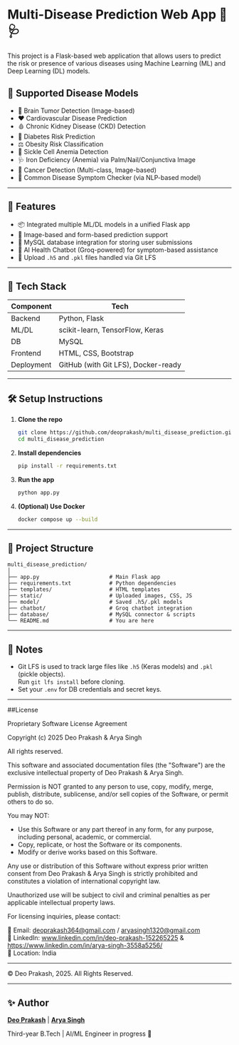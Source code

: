 
# Multi-Disease Prediction Web App 🧠🩺

This project is a Flask-based web application that allows users to predict the risk or presence of various diseases using Machine Learning (ML) and Deep Learning (DL) models.

## 🔬 Supported Disease Models

- 🧠 Brain Tumor Detection (Image-based)
- ❤️ Cardiovascular Disease Prediction
- 🩸 Chronic Kidney Disease (CKD) Detection
- 💉 Diabetes Risk Prediction
- ⚖️ Obesity Risk Classification
- 🧬 Sickle Cell Anemia Detection
- 🩺 Iron Deficiency (Anemia) via Palm/Nail/Conjunctiva Image
- 🧪 Cancer Detection (Multi-class, Image-based)
- 🤒 Common Disease Symptom Checker (via NLP-based model)

---

## 🚀 Features

- 📦 Integrated multiple ML/DL models in a unified Flask app
- 📸 Image-based and form-based prediction support
- 💾 MySQL database integration for storing user submissions
- 🤖 AI Health Chatbot (Groq-powered) for symptom-based assistance
- 📁 Upload `.h5` and `.pkl` files handled via Git LFS

---

## 🧰 Tech Stack

| Component | Tech |
|----------|------|
| Backend  | Python, Flask |
| ML/DL    | scikit-learn, TensorFlow, Keras |
| DB       | MySQL |
| Frontend | HTML, CSS, Bootstrap |
| Deployment | GitHub (with Git LFS), Docker-ready |

---

## 🛠️ Setup Instructions

1. **Clone the repo**

   ```bash
   git clone https://github.com/deoprakash/multi_disease_prediction.git
   cd multi_disease_prediction
   ```

2. **Install dependencies**

   ```bash
   pip install -r requirements.txt
   ```

3. **Run the app**

   ```bash
   python app.py
   ```

4. **(Optional) Use Docker**

   ```bash
   docker compose up --build
   ```

---

## 📂 Project Structure

```
multi_disease_prediction/
│
├── app.py                      # Main Flask app
├── requirements.txt            # Python dependencies
├── templates/                  # HTML templates
├── static/                     # Uploaded images, CSS, JS
├── model/                      # Saved .h5/.pkl models
├── chatbot/                    # Groq chatbot integration
├── database/                   # MySQL connector & scripts
└── README.md                   # You are here
```

---

## 📌 Notes

- Git LFS is used to track large files like `.h5` (Keras models) and `.pkl` (pickle objects).  
  Run `git lfs install` before cloning.
- Set your `.env` for DB credentials and secret keys.

---

##License

Proprietary Software License Agreement

Copyright (c) 2025 Deo Prakash & Arya Singh

All rights reserved.

This software and associated documentation files (the "Software") are the exclusive intellectual property of Deo Prakash & Arya Singh.

Permission is NOT granted to any person to use, copy, modify, merge, publish, distribute, sublicense, and/or sell copies of the Software, or permit others to do so.

You may NOT:
- Use this Software or any part thereof in any form, for any purpose, including personal, academic, or commercial.
- Copy, replicate, or host the Software or its components.
- Modify or derive works based on this Software.

Any use or distribution of this Software without express prior written consent from Deo Prakash & Arya Singh is strictly prohibited and constitutes a violation of international copyright law.

Unauthorized use will be subject to civil and criminal penalties as per applicable intellectual property laws.

For licensing inquiries, please contact:

📧 Email: deoprakash364@gmail.com / aryasingh1320@gmail.com  
🔗 LinkedIn: www.linkedin.com/in/deo-prakash-152265225  &   https://www.linkedin.com/in/arya-singh-3558a5256/  
📍 Location: India

-------------------------
© Deo Prakash, 2025. All Rights Reserved.

---

## ✨ Author

**[Deo Prakash](https://www.linkedin.com/in/deo-prakash-152265225/)**  |  **[Arya Singh](https://www.linkedin.com/in/arya-singh-3558a5256/)**

Third-year B.Tech | AI/ML Engineer in progress 🚀
